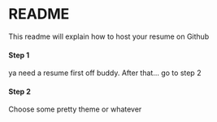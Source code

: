 # README

This readme will explain how to host your resume on Github

#### Step 1
ya need a resume first off buddy. After that... go to step 2


#### Step 2
Choose some pretty theme or whatever

